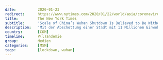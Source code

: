```yaml
---
date:          2020-01-23
redirect:      https://www.nytimes.com/2020/01/22/world/asia/coronavirus-quarantines-history.html
title:         The New York Times
subtitle:      'Scale of China’s Wuhan Shutdown Is Believed to Be Without Precedent'
description:   'Mit der Abschottung einer Stadt mit 11 Millionen Einwohnern versuchte China, einen Ausbruch des Coronavirus mithilfe einer Taktik mit einer komplizierten Geschichte ethischer Bedenken zu stoppen.'
country:       [COM]
timeline:      P(l)andemie
group:         Medien
categories:    [MSM]
tags:          [lockdown, wuhan]
---
```

